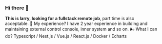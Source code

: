 ### Hi there 👋

<!--
**Mercury-x/Mercury-x** is a ✨ _special_ ✨ repository because its `README.md` (this file) appears on your GitHub profile.
-->
**This is larry, looking for a fullstack remote job**, part time is also acceptable.
🤔️ My experience? I have 2 year experience in building and maintaining external control console, inner system and so on.
🌬 What I can do? Typescript / Nest.js / Vue.js / React.js / Docker / Echarts
